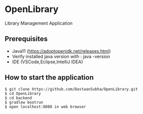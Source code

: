 # OpenLibrary
Library Management Application


## Prerequisites

 - Java11 (https://adoptopenjdk.net/releases.html)
 - Verify installed java version with : java -version
 - IDE (VSCode,Eclipse,IntelliJ IDEA)




## How to start the application
```
$ git clone https://github.com/DastaanSubha/OpenLibrary.git
$ cd OpenLibrary
$ cd backend
$ gradlew bootrun
$ open localhost:8080 in web browser
```
